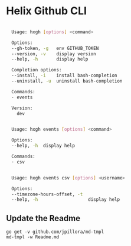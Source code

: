 # Helix Github CLI

<!--tmpl,code=bash:./hxgh -h -->
``` bash 

  Usage: hxgh [options] <command>

  Options:
  --gh-token, -g   env GITHUB_TOKEN
  --version, -v    display version
  --help, -h       display help

  Completion options:
  --install, -i    install bash-completion
  --uninstall, -u  uninstall bash-completion

  Commands:
  · events

  Version:
    dev

```
<!--/tmpl-->

<!--tmpl,code=bash:./hxgh events -h -->
``` bash 

  Usage: hxgh events [options] <command>

  Options:
  --help, -h  display help

  Commands:
  · csv

```
<!--/tmpl-->

<!--tmpl,code=bash:./hxgh events csv -h -->
``` bash 

  Usage: hxgh events csv [options] <username>

  Options:
  --timezone-hours-offset, -t
  --help, -h                   display help

```
<!--/tmpl-->

## Update the Readme

```
go get -v github.com/jpillora/md-tmpl
md-tmpl -w Readme.md
```